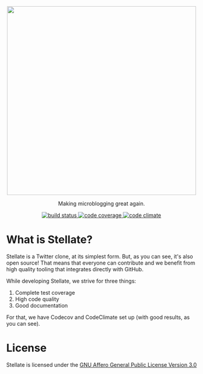 <div align='center'>
  <img width=500px src='http://i.imgur.com/WcgueAG.png'>
</div>

<p align='center'>
  Making microblogging great again.
</p>

<p align='center'>
  <a href='https://travis-ci.org/stellate/stellate'>
    <img src='https://travis-ci.org/pixeldesu/stellate.svg?branch=master'
         alt='build status'>
  </a>
  <a href='https://codecov.io/github/pixeldesu/stellate?branch=master'>
    <img src='https://codecov.io/github/pixeldesu/stellate/coverage.svg?branch=master'
         alt='code coverage'>
  </a>
  <a href='https://codeclimate.com/github/pixeldesu/stellate'>
    <img src='https://codeclimate.com/github/pixeldesu/stellate/badges/gpa.svg'
         alt='code climate'>
  </a>
</p>

# What is Stellate?

Stellate is a Twitter clone, at its simplest form. But, as you can see, it's
also open source! That means that everyone can contribute and we benefit from
high quality tooling that integrates directly with GitHub.

While developing Stellate, we strive for three things:

1. Complete test coverage
2. High code quality
3. Good documentation

For that, we have Codecov and CodeClimate set up (with good results, as you can
see).

# License

Stellate is licensed under the [GNU Affero General Public License Version 3.0](https://github.com/stellate/stellate/blob/master/LICENSE)
